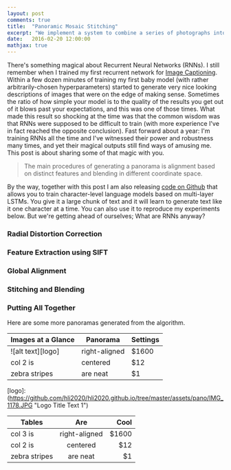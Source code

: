 ```yaml
---
layout: post
comments: true
title:  "Panoramic Mosaic Stitching"
excerpt: "We implement a system to combine a series of photographs into a panorama. The software will automatically align the photographs based on their overlap and relative positions and blend the resultant photos into a single seamless panorama."
date:   2016-02-20 12:00:00
mathjax: true
---
```


There's something magical about Recurrent Neural Networks (RNNs). I still remember when I trained my first recurrent network for [Image Captioning](http://cs.stanford.edu/people/karpathy/deepimagesent/). Within a few dozen minutes of training my first baby model (with rather arbitrarily-chosen hyperparameters) started to generate very nice looking descriptions of images that were on the edge of making sense. Sometimes the ratio of how simple your model is to the quality of the results you get out of it blows past your expectations, and this was one of those times. What made this result so shocking at the time was that the common wisdom was that RNNs were supposed to be difficult to train (with more experience I've in fact reached the opposite conclusion). Fast forward about a year: I'm training RNNs all the time and I've witnessed their power and robustness many times, and yet their magical outputs still find ways of amusing me. This post is about sharing some of that magic with you.

> The main procedures of generating a panorama is alignment based on distinct features and blending in different coordinate space.

By the way, together with this post I am also releasing [code on Github](https://github.com/karpathy/char-rnn) that allows you to train character-level language models based on multi-layer LSTMs. You give it a large chunk of text and it will learn to generate text like it one character at a time. You can also use it to reproduce my experiments below. But we're getting ahead of ourselves; What are RNNs anyway?

### Radial Distortion Correction

### Feature Extraction using SIFT


### Global Alignment

### Stitching and Blending

### Putting All Together
Here are some more panoramas generated from the algorithm.

| Images at a Glance        | Panorama           | Settings  |
| ------------------------- |------------------| ---------|
| ![alt text][logo]     | right-aligned | $1600 |
| col 2 is      | centered      |   $12 |
| zebra stripes | are neat      |    $1 |

[logo]: (https://github.com/hli2020/hli2020.github.io/tree/master/assets/pano/IMG_1178.JPG "Logo Title Text 1")


| Tables        | Are           | Cool  |
| ------------- |:-------------:| -----:|
| col 3 is      | right-aligned | $1600 |
| col 2 is      | centered      |   $12 |
| zebra stripes | are neat      |    $1 |